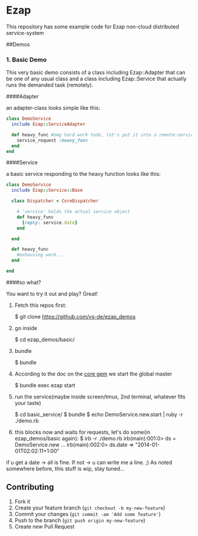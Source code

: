 # Ezap

This repository has some example code for Ezap non-cloud distributed service-system

##Demos

### 1. Basic Demo

This very basic demo consists of a class including Ezap::Adapter that can be one of
any usual class and a class including Ezap::Service that actually runs the demanded 
task (remotely).

####Adapter

an adapter-class looks simple like this:

```ruby
class DemoService
  include Ezap::ServiceAdapter

  def heavy_func #omg hard work todo, let's put it into a remote-service!
    service_request :heavy_func
  end
end
```

####Service

a basic service responding to the heavy function looks like this:
```ruby
class DemoService
  include Ezap::Service::Base

  class Dispatcher < CoreDispatcher

    # 'service' holds the actual service object
    def heavy_func
      {reply: service.date}
    end

  end

  def heavy_func
    #exhausing work...
  end

end
```
####so what?

You want to try it out and play? Great!

1. Fetch this repos first:

    $ git clone https://github.com/vs-de/ezap_demos
    
2. go inside

    $ cd ezap_demos/basic/
    
3. bundle

    $ bundle
    
4. According to the doc on the [core gem](https://github.com/vs-de/ezap_core) we start the global master

    $ bundle exec ezap start
    
5. run the service(maybe inside screen/tmux, 2nd terminal, whatever fits your taste)

    $ cd basic_service/
    $ bundle
    $ echo DemoService.new.start | ruby -r ./demo.rb

6. this blocks now and waits for requests, let's do some(in ezap_demos/basic again):
    $ irb -r ./demo.rb
    irb(main):001:0> ds = DemoService.new
    ...
    irb(main):002:0> ds.date
    => "2014-01-01T02:02:11+1:00"

if u get a date -> all is fine.
If not -> u can write me a line. ;)
As noted somewhere before, this stuff is wip, stay tuned...

## Contributing

1. Fork it
2. Create your feature branch (`git checkout -b my-new-feature`)
3. Commit your changes (`git commit -am 'Add some feature'`)
4. Push to the branch (`git push origin my-new-feature`)
5. Create new Pull Request
